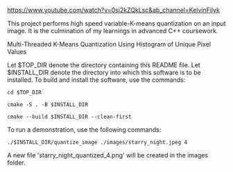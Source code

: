 https://www.youtube.com/watch?v=0si2kZQkLsc&ab_channel=KelvinFilyk

This project performs high speed variable-K-means quantization on an input image. It is the culmination of my learnings in advanced C++ coursework.

Multi-Threaded K-Means Quantization Using Histogram of Unique Pixel Values

Let $TOP_DIR denote the directory containing this README file.
Let $INSTALL_DIR denote the directory into which this
software is to be installed.
To build and install the software, use the commands:

    cd $TOP_DIR

    cmake -S . -B $INSTALL_DIR

    cmake --build $INSTALL_DIR --clean-first

To run a demonstration, use the following commands:

    ./$INSTALL_DIR/quantize_image ./images/starry_night.jpeg 4

A new file 'starry_night_quantized_4.png' will be created in the images folder.
